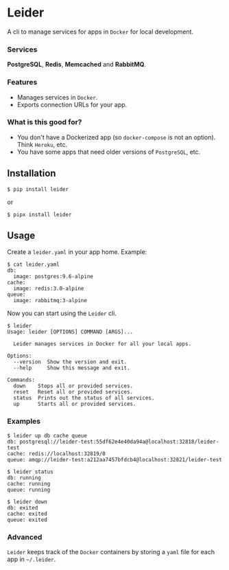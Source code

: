 # Leider

A cli to manage services for apps in `Docker` for local development.

### Services

**PostgreSQL**, **Redis**, **Memcached** and **RabbitMQ**.

### Features

- Manages services in `Docker`.
- Exports connection URLs for your app.

### What is this good for?

- You don't have a Dockerized app (so `docker-compose` is not an option). Think `Heroku`, etc.
- You have some apps that need older versions of `PostgreSQL`, etc.

## Installation

```
$ pip install leider
```

or

```
$ pipx install leider
```

## Usage

Create a `leider.yaml` in your app home. Example:

```
$ cat leider.yaml
db:
  image: postgres:9.6-alpine
cache:
  image: redis:3.0-alpine
queue:
  image: rabbitmq:3-alpine
```

Now you can start using the `Leider` cli.

```
$ leider
Usage: leider [OPTIONS] COMMAND [ARGS]...

  Leider manages services in Docker for all your local apps.

Options:
  --version  Show the version and exit.
  --help     Show this message and exit.

Commands:
  down    Stops all or provided services.
  reset   Reset all or provided services.
  status  Prints out the status of all services.
  up      Starts all or provided services.
```


### Examples

```
$ leider up db cache queue
db: postgresql://leider-test:55df62e4e40da94a@localhost:32818/leider-test
cache: redis://localhost:32819/0
queue: amqp://leider-test:a212aa7457bfdcb4@localhost:32821/leider-test

$ leider status
db: running
cache: running
queue: running

$ leider down
db: exited
cache: exited
queue: exited
```

### Advanced

`Leider` keeps track of the `Docker` containers by storing a `yaml` file for each app in `~/.leider`.
